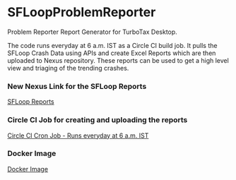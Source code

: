 # SFLoopProblemReporter

Problem Reporter Report Generator for TurboTax Desktop.

The code runs everyday at 6 a.m. IST as a Circle CI build job. It pulls the SFLoop Crash Data using APIs and create Excel Reports which are then uploaded to Nexus repository. These reports can be used to get a high level view and triaging of the trending crashes.

### New Nexus Link for the SFLoop Reports

[SFLoop Reports](http://sdgctgdevrepo.corp.intuit.net/nexus/content/repositories/ENG.CTG.Intuit-Releases/com/intuit/cg/SFLoopReports/)

### Circle CI Job for creating and uploading the reports

[Circle CI Cron Job - Runs everyday at 6 a.m. IST](https://circle.circleci.sbg.intuit.com/gh/TurboTaxDesktop/SFLoopProblemReporter)

### Docker Image

[Docker Image](https://github.com/akaysh/my-docker)
